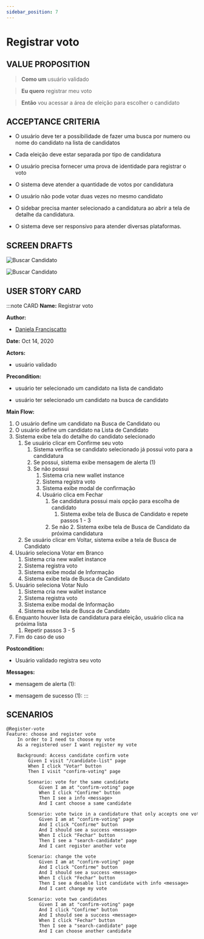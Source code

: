 ```yaml
---
sidebar_position: 7
---
```


# Registrar voto

## VALUE PROPOSITION

> **Como um** usuário validado 

> **Eu quero** registrar meu voto

> **Então** vou acessar a área de eleição para escolher o candidato

## ACCEPTANCE CRITERIA

- O usuário deve ter a possibilidade de fazer uma busca por numero ou nome do candidato na lista de candidatos

- Cada eleição deve estar separada por tipo de candidatura

- O usuário precisa fornecer uma prova de identidade para registrar o voto

- O sistema deve atender a quantidade de votos por candidatura

- O usuário não pode votar duas vezes no mesmo candidato

- O sidebar precisa manter selecionado a candidatura ao abrir a tela de detalhe da candidatura.

- O sistema deve ser responsivo para atender diversas plataformas.

## SCREEN DRAFTS

![Buscar Candidato](/img/must-vote/Registrar1.png)

![Buscar Candidato](/img/must-vote/Registrar2.png)


## USER STORY CARD

:::note CARD
**Name:** Registrar voto

**Author:** 

- [Daniela Franciscatto](https://github.com/danielaanjos) 

**Date:** Oct 14, 2020

**Actors:**  

- usuário validado

**Precondition:**

- usuário ter selecionado um candidato na lista de candidato

- usuário ter selecionado um candidato na busca de candidato

**Main Flow:**

1. O usuário define um candidato na Busca de Candidato ou
2. O usuário define um candidato na Lista de Candidato
3. Sistema exibe tela do detalhe do candidato selecionado
    1. Se usuário clicar em Confirme seu voto
        1. Sistema verifica se candidato selecionado já possui voto para a candidatura
        2. Se possui, sistema exibe mensagem de alerta (1)
        3. Se não possui
            1. Sistema cria new wallet instance
            2. Sistema registra voto
            3. Sistema exibe modal de confirmação
            4. Usuário clica em Fechar
                1. Se candidatura possui mais opção para escolha de candidato
                    1. Sistema exibe tela de Busca de Candidato e repete passos 1 - 3
                2. Se não
                    2. Sistema exibe tela de Busca de Candidato da próxima candidatura
    2. Se usuário clicar em Voltar, sistema exibe a tela de Busca de Candidato
4. Usuário seleciona Votar em Branco
    1. Sistema cria new wallet instance
    2. Sistema registra voto
    3. Sistema exibe modal de Informação 
    4. Sistema exibe tela de Busca de Candidato
5. Usuário seleciona Votar Nulo
    1. Sistema cria new wallet instance
    2. Sistema registra voto
    3. Sistema exibe modal de Informação 
    4. Sistema exibe tela de Busca de Candidato
6. Enquanto houver lista de candidatura para eleição, usuário clica na próxima lista
    1. Repetir passos 3 - 5 
7. Fim do caso de uso

**Postcondition:**

- Usuário validado registra seu voto

**Messages:**

- mensagem de alerta (1): 

- mensagem de sucesso (1):
:::

## SCENARIOS

```gherkin
@Register-vote
Feature: choose and register vote
    In order to I need to choose my vote
    As a registered user I want register my vote

    Background: Access candidate confirm vote
        Given I visit "/candidate-list" page
        When I click "Votar" button
        Then I visit "confirm-voting" page

        Scenario: vote for the same candidate
            Given I am at "confirm-voting" page
            When I click "Confirme" button
            Then I see a info <message>
            And I cant choose a same candidate

        Scenario: vote twice in a candidature that only accepts one vote
            Given I am at "confirm-voting" page
            And I click "Confirme" button
            And I should see a success <message>
            When I click "Fechar" button
            Then I see a "search-candidate" page
            And I cant register another vote

        Scenario: change the vote
            Given I am at "confirm-voting" page
            And I click "Confirme" button
            And I should see a success <message>
            When I click "Fechar" button
            Then I see a desable list candidate with info <message>
            And I cant change my vote

        Scenario: vote two candidates
            Given I am at "confirm-voting" page
            And I click "Confirme" button
            And I should see a success <message>
            When I click "Fechar" button
            Then I see a "search-candidate" page
            And I can choose another candidate  

```